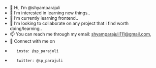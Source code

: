 - 👋 Hi, I’m @shyamparajuli
- 👀 I’m interested in learning new things..
- 🌱 I’m currently learning frontend..
- 💞️ I’m looking to collaborate on any project that i find worth doing/learning..
- 📫 You can reach me through my email: shyamparajuli111@gmail.com, 
- 🔗 Connect with me on 
-        insta: @sp_parajuli 
-        twitter: @sp_parajuli

<!---
spilujarap/spilujarap is a ✨ special ✨ repository because its `README.md` (this file) appears on your GitHub profile.
You can click the Preview link to take a look at your changes.
--->
